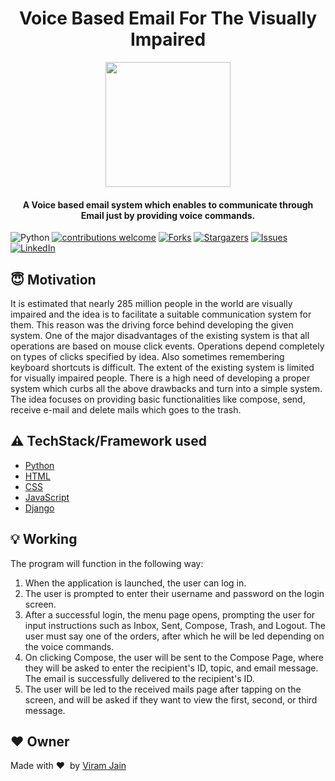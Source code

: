 <h1 align="center"> Voice Based Email For The Visually Impaired</h1>

<div align= "center"><img src="https://media.istockphoto.com/vectors/voice-email-vector-id1061198900?k=20&m=1061198900&s=612x612&w=0&h=iOwwlHhB-pYpN_89Fw_ZXZn0_NMhmcVFAYeVFg55YoE=" width="200" height="200"/>
  <h4>A Voice based email system which enables to communicate through Email just by providing voice commands.</h4>
</div>

![Python](https://img.shields.io/badge/python-v3.6+-blue.svg)
[![contributions welcome](https://img.shields.io/badge/contributions-welcome-brightgreen.svg?style=flat)](https://github.com/viram-jain/VoiceBasedEmail/issues)
[![Forks](https://img.shields.io/github/forks/viram-jain/VoiceBasedEmail.svg?logo=github)](https://github.com/viram-jain/VoiceBasedEmail/network/members)
[![Stargazers](https://img.shields.io/github/stars/viram-jain/VoiceBasedEmail.svg?logo=github)](https://github.com/viram-jain/VoiceBasedEmail/stargazers)
[![Issues](https://img.shields.io/github/issues/viram-jain/VoiceBasedEmail.svg?logo=github)](https://github.com/viram-jain/VoiceBasedEmail/issues)
[![LinkedIn](https://img.shields.io/badge/-LinkedIn-black.svg?style=flat-square&logo=linkedin&colorB=555)](https://linkedin.com/in/viram-jain-43450018b)

## :innocent: Motivation
It is estimated that nearly 285 million people in the world are visually impaired and the idea is to facilitate a suitable communication system for them. This reason was the driving force behind developing the given system. One of the major disadvantages of the existing system is that all operations are based on mouse click events. Operations depend completely on types of clicks specified by idea. Also sometimes remembering keyboard shortcuts is difficult. The extent of the existing system is limited for visually impaired people. There is a high need of developing a proper system which curbs all the above drawbacks and turn into a simple system. The idea focuses on providing basic functionalities like compose, send, receive e-mail and delete mails which goes to the trash.

## :warning: TechStack/Framework used

- [Python](https://www.python.org/)
- [HTML](https://www.w3schools.com/html/)
- [CSS](https://www.w3schools.com/css/)
- [JavaScript](https://www.w3schools.com/js/)
- [Django](https://www.djangoproject.com/)

## :bulb: Working

The program will function in the following way:
1. When the application is launched, the user can log in.
2. The user is prompted to enter their username and password on the login screen.
3. After a successful login, the menu page opens, prompting the user for input instructions
such as Inbox, Sent, Compose, Trash, and Logout. The user must say one of the orders,
after which he will be led depending on the voice commands.
4. On clicking Compose, the user will be sent to the Compose Page, where they will be
asked to enter the recipient's ID, topic, and email message. The email is successfully
delivered to the recipient's ID.
5. The user will be led to the received mails page after tapping on the screen, and will be
asked if they want to view the first, second, or third message.

## :heart: Owner
Made with :heart:&nbsp;  by [Viram Jain](https://github.com/viram-jain)
